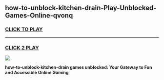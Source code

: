 
## how-to-unblock-kitchen-drain-Play-Unblocked-Games-Online-qvonq
<h3>
<a href="https://premium76.site?title=how-to-unblock-kitchen-drain&ref=25A">CLICK TO PLAY</a></h3>
<hr>

<h3>
<a href="https://premium76.site?title=how-to-unblock-kitchen-drain&ref=25A">CLICK 2 PLAY</a>
  
</h3>

<a href="https://premium76.site?title=how-to-unblock-kitchen-drain&ref=25A"><img src="https://clearcache.store/games.png"></a>


**how-to-unblock-kitchen-drain games unblocked: Your Gateway to Fun and Accessible Online Gaming**
